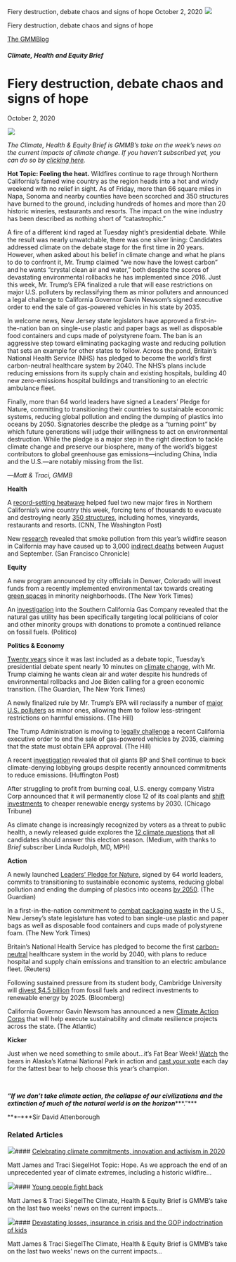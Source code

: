 



Fiery destruction, debate chaos and signs of hope
October 2, 2020
![](data:image/gif;base64,R0lGODlhAQABAAAAACH5BAEKAAEALAAAAAABAAEAAAICTAEAOw==)![](https://www.gmmb.com/wp-content/uploads/2020/11/restaurant.jpg)



Fiery destruction, debate chaos and signs of hope





 [The GMMBlog](/blog/)



##### Climate, Health and Equity Brief

 Fiery destruction, debate chaos and signs of hope
=================================================


October 2, 2020



![](data:image/gif;base64,R0lGODlhAQABAAAAACH5BAEKAAEALAAAAAABAAEAAAICTAEAOw==)![](https://www.gmmb.com/wp-content/uploads/2020/11/restaurant-552x512.jpg) 


*The Climate, Health & Equity Brief is GMMB’s take on the week’s news on the current impacts of climate change. If you haven’t subscribed yet, you can do so by [clicking here](https://mailchimp.us4.list-manage.com/subscribe?u=f2f8c4bdabe1a2a83f914e813&id=4a13a601e2).*


**Hot Topic: Feeling the heat.** Wildfires continue to rage through Northern California’s famed wine country as the region heads into a hot and windy weekend with no relief in sight. As of Friday, more than 66 square miles in Napa, Sonoma and nearby counties have been scorched and 350 structures have burned to the ground, including hundreds of homes and more than 20 historic wineries, restaurants and resorts. The impact on the wine industry has been described as nothing short of “catastrophic.”


A fire of a different kind raged at Tuesday night’s presidential debate. While the result was nearly unwatchable, there was one silver lining: Candidates addressed climate on the debate stage for the first time in 20 years. However, when asked about his belief in climate change and what he plans to do to confront it, Mr. Trump claimed “we now have the lowest carbon” and he wants “crystal clean air and water,” both despite the scores of devastating environmental rollbacks he has implemented since 2016. Just this week, Mr. Trump’s EPA finalized a rule that will ease restrictions on major U.S. polluters by reclassifying them as minor polluters and announced a legal challenge to California Governor Gavin Newsom’s signed executive order to end the sale of gas-powered vehicles in his state by 2035.


In welcome news, New Jersey state legislators have approved a first-in-the-nation ban on single-use plastic and paper bags as well as disposable food containers and cups made of polystyrene foam. The ban is an aggressive step toward eliminating packaging waste and reducing pollution that sets an example for other states to follow. Across the pond, Britain’s National Health Service (NHS) has pledged to become the world’s first carbon-neutral healthcare system by 2040. The NHS’s plans include reducing emissions from its supply chain and existing hospitals, building 40 new zero-emissions hospital buildings and transitioning to an electric ambulance fleet.


Finally, more than 64 world leaders have signed a Leaders’ Pledge for Nature, committing to transitioning their countries to sustainable economic systems, reducing global pollution and ending the dumping of plastics into oceans by 2050. Signatories describe the pledge as a “turning point” by which future generations will judge their willingness to act on environmental destruction. While the pledge is a major step in the right direction to tackle climate change and preserve our biosphere, many of the world’s biggest contributors to global greenhouse gas emissions—including China, India and the U.S.—are notably missing from the list.


—*Matt & Traci, GMMB*


**Health**


A [record-setting heatwave](https://urldefense.proofpoint.com/v2/url?u=https-3A__mailchimp.us4.list-2Dmanage.com_track_click-3Fu-3Df2f8c4bdabe1a2a83f914e813-26id-3D6b2868c8a9-26e-3D584636d9e9&d=DwMFaQ&c=HdAUNv_EOZyljLc1cjbHCq-Eo7r1kRHoywhQbi81uaA&r=QP_GU0xZmQiSCnbvKg0iAuB5Me5X2kSVnbz_vSNm_fI&m=aDG_tH2zNpodR5Fwi50sLTiBfOWII7FJPktjhFy8VE8&s=733kXzGPsTWp1-AlBLYdMJcYEO6cBsoGlNOM35dihhw&e=) helped fuel two new major fires in Northern California’s wine country this week, forcing tens of thousands to evacuate and destroying nearly [350 structures](https://urldefense.proofpoint.com/v2/url?u=https-3A__mailchimp.us4.list-2Dmanage.com_track_click-3Fu-3Df2f8c4bdabe1a2a83f914e813-26id-3D308f5406c8-26e-3D584636d9e9&d=DwMFaQ&c=HdAUNv_EOZyljLc1cjbHCq-Eo7r1kRHoywhQbi81uaA&r=QP_GU0xZmQiSCnbvKg0iAuB5Me5X2kSVnbz_vSNm_fI&m=aDG_tH2zNpodR5Fwi50sLTiBfOWII7FJPktjhFy8VE8&s=SCo4cOHgpBOCE00WPG8zN3qSXDwea564mg9rUNiRmv0&e= "https://urldefense.proofpoint.com/v2/url?u=https-3A__mailchimp.us4.list-2Dmanage.com_track_click-3Fu-3Df2f8c4bdabe1a2a83f914e813-26id-3D308f5406c8-26e-3D584636d9e9&d=DwMFaQ&c=HdAUNv_EOZyljLc1cjbHCq-Eo7r1kRHoywhQbi81uaA&r=QP_GU0xZmQiSCnbvKg0iAuB5Me5X2kSVnbz_vSNm_fI&m=aDG_tH2zNpodR5Fwi50sLTiBfOWII7FJPktjhFy8VE8&s=SCo4cOHgpBOCE00WPG8zN3qSXDwea564mg9rUNiRmv0&e="), including homes, vineyards, restaurants and resorts. (CNN, The Washington Post)  

New [research](https://urldefense.proofpoint.com/v2/url?u=https-3A__mailchimp.us4.list-2Dmanage.com_track_click-3Fu-3Df2f8c4bdabe1a2a83f914e813-26id-3Dc6543ae32d-26e-3D584636d9e9&d=DwMFaQ&c=HdAUNv_EOZyljLc1cjbHCq-Eo7r1kRHoywhQbi81uaA&r=QP_GU0xZmQiSCnbvKg0iAuB5Me5X2kSVnbz_vSNm_fI&m=aDG_tH2zNpodR5Fwi50sLTiBfOWII7FJPktjhFy8VE8&s=4FpZHge9un4rSiY1sHlRRDvcLffV3LbV95EREjr0p-w&e=) revealed that smoke pollution from this year’s wildfire season in California may have caused up to 3,000 [indirect deaths](https://urldefense.proofpoint.com/v2/url?u=https-3A__mailchimp.us4.list-2Dmanage.com_track_click-3Fu-3Df2f8c4bdabe1a2a83f914e813-26id-3D2ab3990496-26e-3D584636d9e9&d=DwMFaQ&c=HdAUNv_EOZyljLc1cjbHCq-Eo7r1kRHoywhQbi81uaA&r=QP_GU0xZmQiSCnbvKg0iAuB5Me5X2kSVnbz_vSNm_fI&m=aDG_tH2zNpodR5Fwi50sLTiBfOWII7FJPktjhFy8VE8&s=mAKlUJVY2QX-n-i8FHdvQpcWK75ajK-lGKFf-4encjE&e=) between August and September. (San Francisco Chronicle)


**Equity**


A new program announced by city officials in Denver, Colorado will invest funds from a recently implemented environmental tax towards creating [green spaces](https://urldefense.proofpoint.com/v2/url?u=https-3A__mailchimp.us4.list-2Dmanage.com_track_click-3Fu-3Df2f8c4bdabe1a2a83f914e813-26id-3D875536e374-26e-3D584636d9e9&d=DwMFaQ&c=HdAUNv_EOZyljLc1cjbHCq-Eo7r1kRHoywhQbi81uaA&r=QP_GU0xZmQiSCnbvKg0iAuB5Me5X2kSVnbz_vSNm_fI&m=aDG_tH2zNpodR5Fwi50sLTiBfOWII7FJPktjhFy8VE8&s=it0gHRuusvbxSe6uR4EAyw70ZOURuusfAIfq2fqYdDc&e=) in minority neighborhoods. (The New York Times)  

An [investigation](https://urldefense.proofpoint.com/v2/url?u=https-3A__mailchimp.us4.list-2Dmanage.com_track_click-3Fu-3Df2f8c4bdabe1a2a83f914e813-26id-3Db9828f775e-26e-3D584636d9e9&d=DwMFaQ&c=HdAUNv_EOZyljLc1cjbHCq-Eo7r1kRHoywhQbi81uaA&r=QP_GU0xZmQiSCnbvKg0iAuB5Me5X2kSVnbz_vSNm_fI&m=aDG_tH2zNpodR5Fwi50sLTiBfOWII7FJPktjhFy8VE8&s=o28X3Nvdc4A5wMH3tJ-cWdt5rOasJtfNc159T3XK3l8&e=) into the Southern California Gas Company revealed that the natural gas utility has been specifically targeting local politicians of color and other minority groups with donations to promote a continued reliance on fossil fuels. (Politico)


**Politics & Economy**


[Twenty years](https://urldefense.proofpoint.com/v2/url?u=https-3A__mailchimp.us4.list-2Dmanage.com_track_click-3Fu-3Df2f8c4bdabe1a2a83f914e813-26id-3Dd8420c9b59-26e-3D584636d9e9&d=DwMFaQ&c=HdAUNv_EOZyljLc1cjbHCq-Eo7r1kRHoywhQbi81uaA&r=QP_GU0xZmQiSCnbvKg0iAuB5Me5X2kSVnbz_vSNm_fI&m=aDG_tH2zNpodR5Fwi50sLTiBfOWII7FJPktjhFy8VE8&s=T2M1EnmxtUTWsJuFvh5yrpzX4jDXrZSjNyO-A_bKT7k&e=) since it was last included as a debate topic, Tuesday’s presidential debate spent nearly 10 minutes on [climate change](https://urldefense.proofpoint.com/v2/url?u=https-3A__mailchimp.us4.list-2Dmanage.com_track_click-3Fu-3Df2f8c4bdabe1a2a83f914e813-26id-3Dfeae42071e-26e-3D584636d9e9&d=DwMFaQ&c=HdAUNv_EOZyljLc1cjbHCq-Eo7r1kRHoywhQbi81uaA&r=QP_GU0xZmQiSCnbvKg0iAuB5Me5X2kSVnbz_vSNm_fI&m=aDG_tH2zNpodR5Fwi50sLTiBfOWII7FJPktjhFy8VE8&s=5_ze46Hc0NogjiSgINoGiwvP8ip0OVe-JwX-7HLTxVk&e=), with Mr. Trump claiming he wants clean air and water despite his hundreds of environmental rollbacks and Joe Biden calling for a green economic transition. (The Guardian, The New York Times)


A newly finalized rule by Mr. Trump’s EPA will reclassify a number of [major U.S. polluters](https://urldefense.proofpoint.com/v2/url?u=https-3A__mailchimp.us4.list-2Dmanage.com_track_click-3Fu-3Df2f8c4bdabe1a2a83f914e813-26id-3D03f02d7392-26e-3D584636d9e9&d=DwMFaQ&c=HdAUNv_EOZyljLc1cjbHCq-Eo7r1kRHoywhQbi81uaA&r=QP_GU0xZmQiSCnbvKg0iAuB5Me5X2kSVnbz_vSNm_fI&m=aDG_tH2zNpodR5Fwi50sLTiBfOWII7FJPktjhFy8VE8&s=pIYDA31yCESwo9gYxWKq-LfPMuulGCKYxcIu80vrvTo&e=) as minor ones, allowing them to follow less-stringent restrictions on harmful emissions. (The Hill)


The Trump Administration is moving to [legally challenge](https://urldefense.proofpoint.com/v2/url?u=https-3A__mailchimp.us4.list-2Dmanage.com_track_click-3Fu-3Df2f8c4bdabe1a2a83f914e813-26id-3D1a21a31b8b-26e-3D584636d9e9&d=DwMFaQ&c=HdAUNv_EOZyljLc1cjbHCq-Eo7r1kRHoywhQbi81uaA&r=QP_GU0xZmQiSCnbvKg0iAuB5Me5X2kSVnbz_vSNm_fI&m=aDG_tH2zNpodR5Fwi50sLTiBfOWII7FJPktjhFy8VE8&s=ff89i1YZhRQW_QJj7xxQTqDXbN5dmpv9sTkFnyp8z6U&e=) a recent California executive order to end the sale of gas-powered vehicles by 2035, claiming that the state must obtain EPA approval. (The Hill)


A recent [investigation](https://urldefense.proofpoint.com/v2/url?u=https-3A__mailchimp.us4.list-2Dmanage.com_track_click-3Fu-3Df2f8c4bdabe1a2a83f914e813-26id-3D47dee90d26-26e-3D584636d9e9&d=DwMFaQ&c=HdAUNv_EOZyljLc1cjbHCq-Eo7r1kRHoywhQbi81uaA&r=QP_GU0xZmQiSCnbvKg0iAuB5Me5X2kSVnbz_vSNm_fI&m=aDG_tH2zNpodR5Fwi50sLTiBfOWII7FJPktjhFy8VE8&s=3B6U_SmWgh-E5CB9SK1rXyzG3YPQ1eia6fL_xKtcNAk&e=) revealed that oil giants BP and Shell continue to back climate-denying lobbying groups despite recently announced commitments to reduce emissions. (Huffington Post)


After struggling to profit from burning coal, U.S. energy company Vistra Corp announced that it will permanently close 12 of its coal plants and [shift investments](https://urldefense.proofpoint.com/v2/url?u=https-3A__mailchimp.us4.list-2Dmanage.com_track_click-3Fu-3Df2f8c4bdabe1a2a83f914e813-26id-3D4b3cd43eb9-26e-3D584636d9e9&d=DwMFaQ&c=HdAUNv_EOZyljLc1cjbHCq-Eo7r1kRHoywhQbi81uaA&r=QP_GU0xZmQiSCnbvKg0iAuB5Me5X2kSVnbz_vSNm_fI&m=aDG_tH2zNpodR5Fwi50sLTiBfOWII7FJPktjhFy8VE8&s=HqoIGS8PTq3EbklVBObvHmyQBOnMomd4YhbVtuCbqc4&e=) to cheaper renewable energy systems by 2030. (Chicago Tribune)


As climate change is increasingly recognized by voters as a threat to public health, a newly released guide explores the [12 climate questions](https://urldefense.proofpoint.com/v2/url?u=https-3A__mailchimp.us4.list-2Dmanage.com_track_click-3Fu-3Df2f8c4bdabe1a2a83f914e813-26id-3D57482e8e67-26e-3D584636d9e9&d=DwMFaQ&c=HdAUNv_EOZyljLc1cjbHCq-Eo7r1kRHoywhQbi81uaA&r=QP_GU0xZmQiSCnbvKg0iAuB5Me5X2kSVnbz_vSNm_fI&m=aDG_tH2zNpodR5Fwi50sLTiBfOWII7FJPktjhFy8VE8&s=MhiLpziksColVCqMGrDIzKNL90jPSauXR0i8L1uQHD4&e=) that all candidates should answer this election season. (Medium, with thanks to *Brief* subscriber Linda Rudolph, MD, MPH)


**Action**


A newly launched [Leaders’ Pledge for Nature](https://urldefense.proofpoint.com/v2/url?u=https-3A__mailchimp.us4.list-2Dmanage.com_track_click-3Fu-3Df2f8c4bdabe1a2a83f914e813-26id-3D3fddba31e7-26e-3D584636d9e9&d=DwMFaQ&c=HdAUNv_EOZyljLc1cjbHCq-Eo7r1kRHoywhQbi81uaA&r=QP_GU0xZmQiSCnbvKg0iAuB5Me5X2kSVnbz_vSNm_fI&m=aDG_tH2zNpodR5Fwi50sLTiBfOWII7FJPktjhFy8VE8&s=liHTbZuTfTq2EuhN4Pm-iAI1rkFi7U3YuFVBaJxiW3Y&e=), signed by 64 world leaders, commits to transitioning to sustainable economic systems, reducing global pollution and ending the dumping of plastics into oceans [by 2050](https://urldefense.proofpoint.com/v2/url?u=https-3A__mailchimp.us4.list-2Dmanage.com_track_click-3Fu-3Df2f8c4bdabe1a2a83f914e813-26id-3D6a2a36e01d-26e-3D584636d9e9&d=DwMFaQ&c=HdAUNv_EOZyljLc1cjbHCq-Eo7r1kRHoywhQbi81uaA&r=QP_GU0xZmQiSCnbvKg0iAuB5Me5X2kSVnbz_vSNm_fI&m=aDG_tH2zNpodR5Fwi50sLTiBfOWII7FJPktjhFy8VE8&s=dD5F09cvPzHc_SnJ0i-gqBaawUQW_oU05a7_aix88Ek&e=). (The Guardian)


In a first-in-the-nation commitment to [combat packaging waste](https://urldefense.proofpoint.com/v2/url?u=https-3A__mailchimp.us4.list-2Dmanage.com_track_click-3Fu-3Df2f8c4bdabe1a2a83f914e813-26id-3Df532b6b740-26e-3D584636d9e9&d=DwMFaQ&c=HdAUNv_EOZyljLc1cjbHCq-Eo7r1kRHoywhQbi81uaA&r=QP_GU0xZmQiSCnbvKg0iAuB5Me5X2kSVnbz_vSNm_fI&m=aDG_tH2zNpodR5Fwi50sLTiBfOWII7FJPktjhFy8VE8&s=Q-jva_USzyKGxH2L7U50DhUUNuKNUU3WOhpq87gsmc4&e=) in the U.S., New Jersey’s state legislature has voted to ban single-use plastic and paper bags as well as disposable food containers and cups made of polystyrene foam. (The New York Times)


Britain’s National Health Service has pledged to become the first [carbon-neutral](https://urldefense.proofpoint.com/v2/url?u=https-3A__mailchimp.us4.list-2Dmanage.com_track_click-3Fu-3Df2f8c4bdabe1a2a83f914e813-26id-3D221b9e6ddc-26e-3D584636d9e9&d=DwMFaQ&c=HdAUNv_EOZyljLc1cjbHCq-Eo7r1kRHoywhQbi81uaA&r=QP_GU0xZmQiSCnbvKg0iAuB5Me5X2kSVnbz_vSNm_fI&m=aDG_tH2zNpodR5Fwi50sLTiBfOWII7FJPktjhFy8VE8&s=kNwV6JwBxaRRgz4ymX_3jA_TCPN-nX2GivSLWqHCnzM&e=) healthcare system in the world by 2040, with plans to reduce hospital and supply chain emissions and transition to an electric ambulance fleet. (Reuters)


Following sustained pressure from its student body, Cambridge University will [divest $4.5 billion](https://urldefense.proofpoint.com/v2/url?u=https-3A__mailchimp.us4.list-2Dmanage.com_track_click-3Fu-3Df2f8c4bdabe1a2a83f914e813-26id-3D664786e04d-26e-3D584636d9e9&d=DwMFaQ&c=HdAUNv_EOZyljLc1cjbHCq-Eo7r1kRHoywhQbi81uaA&r=QP_GU0xZmQiSCnbvKg0iAuB5Me5X2kSVnbz_vSNm_fI&m=aDG_tH2zNpodR5Fwi50sLTiBfOWII7FJPktjhFy8VE8&s=4LpVFAM_WmCt_cIepOwsnvojqPpmDjdNTzZ20ZCCQms&e=) from fossil fuels and redirect investments to renewable energy by 2025. (Bloomberg)


California Governor Gavin Newsom has announced a new [Climate Action Corps](https://urldefense.proofpoint.com/v2/url?u=https-3A__mailchimp.us4.list-2Dmanage.com_track_click-3Fu-3Df2f8c4bdabe1a2a83f914e813-26id-3Dd42f238163-26e-3D584636d9e9&d=DwMFaQ&c=HdAUNv_EOZyljLc1cjbHCq-Eo7r1kRHoywhQbi81uaA&r=QP_GU0xZmQiSCnbvKg0iAuB5Me5X2kSVnbz_vSNm_fI&m=aDG_tH2zNpodR5Fwi50sLTiBfOWII7FJPktjhFy8VE8&s=SlIXplED3Z5eww82iBoDdpOTHTjZpburC81Z_Hqf854&e=) that will help execute sustainability and climate resilience projects across the state. (The Atlantic)


**Kicker**  

Just when we need something to smile about…it’s Fat Bear Week! [Watch](https://urldefense.proofpoint.com/v2/url?u=https-3A__mailchimp.us4.list-2Dmanage.com_track_click-3Fu-3Df2f8c4bdabe1a2a83f914e813-26id-3D35fc7fcd1d-26e-3D584636d9e9&d=DwMFaQ&c=HdAUNv_EOZyljLc1cjbHCq-Eo7r1kRHoywhQbi81uaA&r=QP_GU0xZmQiSCnbvKg0iAuB5Me5X2kSVnbz_vSNm_fI&m=aDG_tH2zNpodR5Fwi50sLTiBfOWII7FJPktjhFy8VE8&s=E7sCP2N6aEDpSxZQKZFsjFVNFzKe1QNLRVBgF2zxX5c&e=) the bears in Alaska’s Katmai National Park in action and [cast your vote](https://urldefense.proofpoint.com/v2/url?u=https-3A__mailchimp.us4.list-2Dmanage.com_track_click-3Fu-3Df2f8c4bdabe1a2a83f914e813-26id-3Dbf32a0ca44-26e-3D584636d9e9&d=DwMFaQ&c=HdAUNv_EOZyljLc1cjbHCq-Eo7r1kRHoywhQbi81uaA&r=QP_GU0xZmQiSCnbvKg0iAuB5Me5X2kSVnbz_vSNm_fI&m=aDG_tH2zNpodR5Fwi50sLTiBfOWII7FJPktjhFy8VE8&s=_O4_TmQlpBmwe_uhEdoQZFyAabMQio2dsnh7YCLi-D4&e=) each day for the fattest bear to help choose this year’s champion.


 


***“If we don’t take climate action, the collapse of our civilizations and the extinction of much of the natural world is on the horizon******.”***  

***–***Sir David Attenborough









### Related Articles

![](data:image/gif;base64,R0lGODlhAQABAAAAACH5BAEKAAEALAAAAAABAAEAAAICTAEAOw==)![](https://www.gmmb.com/wp-content/uploads/2020/12/60cf37c1-f187-419b-bb42-19d93b497efd-380x200.png)#### [Celebrating climate commitments, innovation and activism in 2020](https://www.gmmb.com/news/celebrating-climate-commitments-innovation-and-activism-in-2020/)

Matt James and Traci SiegelHot Topic: Hope. As we approach the end of an unprecedented year of climate extremes, including a historic wildfire…

![](data:image/gif;base64,R0lGODlhAQABAAAAACH5BAEKAAEALAAAAAABAAEAAAICTAEAOw==)![](https://www.gmmb.com/wp-content/uploads/2023/08/bob-8.28-380x200.jpg)#### [Young people fight back](https://www.gmmb.com/news/young-people-fight-back/)

Matt James & Traci SiegelThe Climate, Health & Equity Brief is GMMB’s take on the last two weeks' news on the current impacts…

![](data:image/gif;base64,R0lGODlhAQABAAAAACH5BAEKAAEALAAAAAABAAEAAAICTAEAOw==)![](https://www.gmmb.com/wp-content/uploads/2023/08/Bob-8.14-380x200.png)#### [Devastating losses, insurance in crisis and the GOP indoctrination of kids](https://www.gmmb.com/news/devastating-losses-insurance-in-crisis-and-the-gop-indoctrination-of-kids/)

Matt James & Traci SiegelThe Climate, Health & Equity Brief is GMMB’s take on the last two weeks' news on the current impacts…




